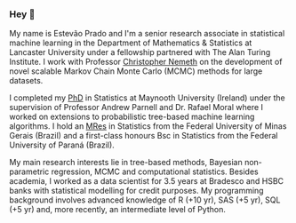 ### Hey 👋

My name is Estevão Prado and I'm a senior research associate in statistical machine learning in the Department of Mathematics & Statistics at Lancaster University under a fellowship partnered with The Alan Turing Institute. I work with Professor [Christopher Nemeth](https://chris-nemeth.github.io/) on the development of novel scalable Markov Chain Monte Carlo (MCMC) methods for large datasets.

I completed my [PhD](https://mural.maynoothuniversity.ie/17285/1/Thesis_Estevao_Batista.pdf) in Statistics at Maynooth University (Ireland) under the supervision of Professor Andrew Parnell and Dr. Rafael Moral where I worked on extensions to probabilistic tree-based machine learning algorithms. I hold an [MRes](https://repositorio.ufmg.br/bitstream/1843/BUBD-A9ZGXY/1/principal.pdf) in Statistics from the Federal University of Minas Gerais (Brazil) and a first-class honours Bsc in Statistics from the Federal University of Paraná (Brazil).

My main research interests lie in tree-based methods, Bayesian non-parametric regression, MCMC and computational statistics. Besides academia, I worked as a data scientist for 3.5 years at Bradesco and HSBC banks with statistical modelling for credit purposes. My programming background involves advanced knowledge of R (+10 yr), SAS (+5 yr), SQL (+5 yr) and, more recently, an intermediate level of Python.

<!--
bla bla bla
-->
